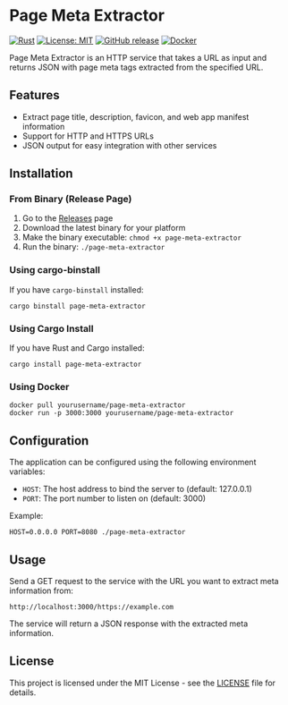 # Page Meta Extractor

[![Rust](https://img.shields.io/badge/rust-stable-brightgreen.svg)](https://www.rust-lang.org/)
[![License: MIT](https://img.shields.io/badge/License-MIT-yellow.svg)](https://opensource.org/licenses/MIT)
[![GitHub release](https://img.shields.io/github/release/yourusername/page-meta-extractor.svg)](https://github.com/yourusername/page-meta-extractor/releases)
[![Docker](https://img.shields.io/docker/pulls/yourusername/page-meta-extractor.svg)](https://hub.docker.com/r/yourusername/page-meta-extractor)

Page Meta Extractor is an HTTP service that takes a URL as input and returns JSON with page meta tags extracted from the specified URL.

## Features

- Extract page title, description, favicon, and web app manifest information
- Support for HTTP and HTTPS URLs
- JSON output for easy integration with other services

## Installation

### From Binary (Release Page)

1. Go to the [Releases](https://github.com/yourusername/page-meta-extractor/releases) page
2. Download the latest binary for your platform
3. Make the binary executable: `chmod +x page-meta-extractor`
4. Run the binary: `./page-meta-extractor`

### Using cargo-binstall

If you have `cargo-binstall` installed:

```
cargo binstall page-meta-extractor
```

### Using Cargo Install

If you have Rust and Cargo installed:

```
cargo install page-meta-extractor
```

### Using Docker

```
docker pull yourusername/page-meta-extractor
docker run -p 3000:3000 yourusername/page-meta-extractor
```

## Configuration

The application can be configured using the following environment variables:

- `HOST`: The host address to bind the server to (default: 127.0.0.1)
- `PORT`: The port number to listen on (default: 3000)

Example:

```
HOST=0.0.0.0 PORT=8080 ./page-meta-extractor
```

## Usage

Send a GET request to the service with the URL you want to extract meta information from:

```
http://localhost:3000/https://example.com
```

The service will return a JSON response with the extracted meta information.

## License

This project is licensed under the MIT License - see the [LICENSE](LICENSE) file for details.
